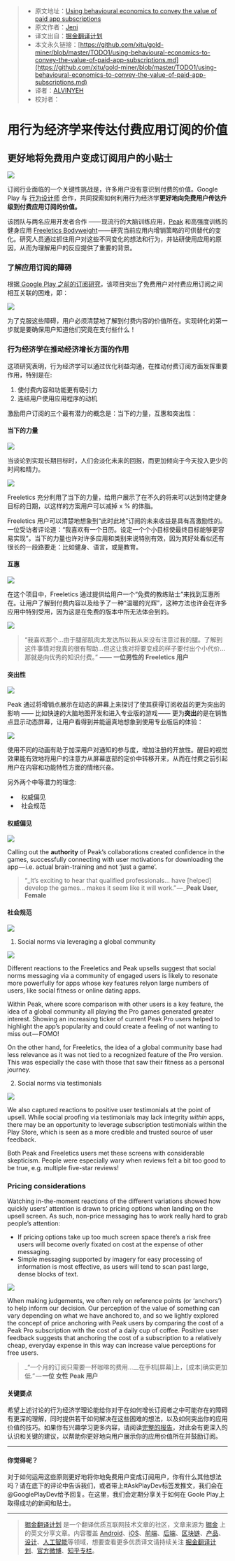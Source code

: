 > * 原文地址：[Using behavioural economics to convey the value of paid app subscriptions](https://medium.com/googleplaydev/using-behavioural-economics-to-convey-the-value-of-paid-app-subscriptions-cd96ca171d5b)
> * 原文作者：[Jeni](https://medium.com/@_jeniwren?source=post_header_lockup)
> * 译文出自：[掘金翻译计划](https://github.com/xitu/gold-miner)
> * 本文永久链接：[https://github.com/xitu/gold-miner/blob/master/TODO1/using-behavioural-economics-to-convey-the-value-of-paid-app-subscriptions.md](https://github.com/xitu/gold-miner/blob/master/TODO1/using-behavioural-economics-to-convey-the-value-of-paid-app-subscriptions.md)
> * 译者：[ALVINYEH](https://github.com/ALVINYEH)
> * 校对者：

# 用行为经济学来传达付费应用订阅的价值

## 更好地将免费用户变成订阅用户的小贴士

![](https://cdn-images-1.medium.com/max/800/1*Q6owdlEbdkdObV9bLI6ivg.png)

订阅行业面临的一个关键性挑战是，许多用户没有意识到付费的价值。Google Play 与 [行为设计师](http://www.thebearchitects.com/) 合作，共同探索如何利用行为经济学**更好地向免费用户传达升级到付费应用订阅的价值。**

该团队与两名应用开发者合作 —— 现流行的大脑训练应用，[Peak](https://play.google.com/store/apps/details?id=com.brainbow.peak.app) 和高强度训练的健身应用 [Freeletics Bodyweight](https://play.google.com/store/apps/details?id=com.freeletics.lite) —— 研究当前应用内增销策略的可供替代的变化。研究人员通过抓住用户对这些不同变化的想法和行为，并钻研使用应用的原因，从而为理解用户的反应提供了重要的背景。

### 了解应用订阅的障碍

根据[ Google Play 之前的订阅研究](http://services.google.com/fh/files/misc/subscription_apps_on_google_play.pdf)，该项目突出了免费用户对付费应用订阅之间相互关联的困难，即：

![](https://cdn-images-1.medium.com/max/800/1*DamQyRwNU2fKD6lyTeKrLQ.png)

为了克服这些障碍，用户必须清楚地了解到付费内容的价值所在。实现转化的第一步就是要确保用户知道他们究竟在支付些什么！

### **行为经济学在推动经济增长方面的作用**

这项研究表明，行为经济学可以通过优化利益沟通，在推动付费订阅方面发挥重要作用，特别是在:

1.  使付费内容和功能更有吸引力
2.  连结用户使用应用程序的动机

激励用户订阅的三个最有潜力的概念是：当下的力量，互惠和突出性：

#### **当下的力量**

![](https://cdn-images-1.medium.com/max/800/1*YcfxXYcLiZPKlpGyQgTPEQ.png)

当谈论到实现长期目标时，人们会淡化未来的回报，而更加倾向于今天投入更少的时间和精力。

![](https://cdn-images-1.medium.com/max/800/1*JPGsmMCLaTrMGujghVH7_g.png)

Freeletics 充分利用了当下的力量，给用户展示了在不久的将来可以达到特定健身目标的日期，以这样的方案用户可以减掉 x % 的体脂。

Freeletics 用户可以清楚地想象到“此时此地”订阅的未来收益是具有高激励性的。一位受访者评论道：“我喜欢有一个日历。设定一个个小目标使最终目标能够更容易实现”。当下的力量也许对许多应用和类别来说特别有效，因为其好处看似还有很长的一段路要走：比如健身、语言，或是教育。

#### **互惠**

![](https://cdn-images-1.medium.com/max/800/1*O6GColgPF3JNbrULN-wywg.png)

在这个项目中，Freeletics 通过提供给用户一个“免费的教练贴士”来找到互惠所在。让用户了解到付费内容以及给予了一种“温暖的光辉”，这种方法也许会在许多应用中特别受用，因为这是在免费的版本中所无法体会到的。

![](https://cdn-images-1.medium.com/max/800/0*FkhodBxSyeOTr3dq.)

> “我喜欢那个…由于腿部肌肉太发达所以我从来没有注意过我的腿。了解到这件事情对我真的很有帮助…但这让我对将要变成的样子要付出个小代价…那就是向优秀的知识付费。” —— **一位男性的 Freeletics 用户**

#### **突出性**

![](https://cdn-images-1.medium.com/max/800/1*4g24dBwdx6cZ6o0C0mmZ6w.png)

Peak 通过将增销点展示在动态的屏幕上来探讨了使其获得订阅收益的更为突出的影响 —— 比如快速的大脑地图开发和进入专业版的游戏 —— 更为**突出**的是在销售点显示动态屏幕，让用户看得到并能逼真地想象到使用专业版后的体验：

![](https://cdn-images-1.medium.com/max/800/1*msAg6Uzua2APf7YpyZtmSQ.gif)

使用不同的动画有助于加深用户对通知的参与度，增加注册的开放性。醒目的视觉效果能有效地将用户的注意力从屏幕底部的定价中转移开来，从而在付费之前引起用户在内容和功能特性方面的情绪兴奋。

另外两个中等潜力的理念:

*   权威偏见
*   社会规范

#### **权威偏见**

![](https://cdn-images-1.medium.com/max/800/1*DNVbdKiSAXDj7L3ICVC5KA.png)

Calling out the **authority** of Peak’s collaborations created confidence in the games, successfully connecting with user motivations for downloading the app — i.e. actual brain-training and not ‘just a game’.

> “_It’s exciting to hear that qualified professionals… have [helped] develop the games… makes it seem like it will work.” — _**Peak User, Female**

#### **社会规范**

![](https://cdn-images-1.medium.com/max/800/1*EN4EOj5kR_D0ZHA8vKt9iA.png)

1.  Social norms via leveraging a global community

![](https://cdn-images-1.medium.com/max/800/0*nD6oH2LaTE8ZOj4G.)

Different reactions to the Freeletics and Peak upsells suggest that social norms messaging via a community of engaged users is likely to resonate more powerfully for apps whose key features relyon large numbers of users, like social fitness or online dating apps.

Within Peak, where score comparison with other users is a key feature, the idea of a global community all playing the Pro games generated greater interest. Showing an increasing ticker of current Peak Pro users helped to highlight the app’s popularity and could create a feeling of not wanting to miss out — FOMO!

On the other hand, for Freeletics, the idea of a global community base had less relevance as it was not tied to a recognized feature of the Pro version. This was especially the case with those that saw their fitness as a personal journey.

2. Social norms via testimonials

![](https://cdn-images-1.medium.com/max/800/0*c2TiHQISVIUkKAvJ.)

We also captured reactions to positive user testimonials at the point of upsell. While social proofing via testimonials may lack integrity _within_ apps, there may be an opportunity to leverage subscription testimonials within the Play Store, which is seen as a more credible and trusted source of user feedback.

Both Peak and Freeletics users met these screens with considerable skepticism. People were especially wary when reviews felt a bit too good to be true, e.g. multiple five-star reviews!

### **Pricing considerations**

Watching in-the-moment reactions of the different variations showed how quickly users’ attention is drawn to pricing options when landing on the upsell screen. As such, non-price messaging has to work really hard to grab people’s attention:

*   If pricing options take up too much screen space there’s a risk free users will become overly fixated on cost at the expense of other messaging.
*   Simple messaging supported by imagery for easy processing of information is most effective, as users will tend to scan past large, dense blocks of text.

![](https://cdn-images-1.medium.com/max/800/1*9cqf9B3AK8_30-nSDQe02w.png)

When making judgements, we often rely on reference points (or ‘anchors’) to help inform our decision. Our perception of the value of something can vary depending on what we have anchored to, and so we lightly explored the concept of price anchoring with Peak users by comparing the cost of a Peak Pro subscription with the cost of a daily cup of coffee. Positive user feedback suggests that anchoring the cost of a subscription to a relatively cheap, everyday expense in this way can increase value perceptions for free users.

> _“一个月的订阅只需要一杯咖啡的费用…__在手机[屏幕]上，[成本]确实更加低.” — **一位 女性 Peak 用户**

#### 关键要点

希望上述讨论的行为经济学理论能给你对于在如何增长订阅者之中可能存在的障碍有更深的理解，同时提供若干如何解决在这些困难的想法，以及如何突出你的应用价值的技巧。如果你有兴趣学习更多内容，请阅读[完整的报告](http://services.google.com/fh/files/blogs/behavioural_economics_last.pdf)，对此会有更深入的认识和关键的建议，以帮助你更好地向用户展示你的应用价值所在并鼓励订阅。

* * *

#### 你觉得呢？

对于如何运用这些原则更好地将你地免费用户变成订阅用户，你有什么其他想法吗？请在底下的评论中告诉我们，或者带上#AskPlayDev标签发推文，我们会在@GooglePlayDev给予回复。在这里，我们会定期分享关于如何在 Goole Play上取得成功的新闻和贴士。

---

> [掘金翻译计划](https://github.com/xitu/gold-miner) 是一个翻译优质互联网技术文章的社区，文章来源为 [掘金](https://juejin.im) 上的英文分享文章。内容覆盖 [Android](https://github.com/xitu/gold-miner#android)、[iOS](https://github.com/xitu/gold-miner#ios)、[前端](https://github.com/xitu/gold-miner#前端)、[后端](https://github.com/xitu/gold-miner#后端)、[区块链](https://github.com/xitu/gold-miner#区块链)、[产品](https://github.com/xitu/gold-miner#产品)、[设计](https://github.com/xitu/gold-miner#设计)、[人工智能](https://github.com/xitu/gold-miner#人工智能)等领域，想要查看更多优质译文请持续关注 [掘金翻译计划](https://github.com/xitu/gold-miner)、[官方微博](http://weibo.com/juejinfanyi)、[知乎专栏](https://zhuanlan.zhihu.com/juejinfanyi)。
